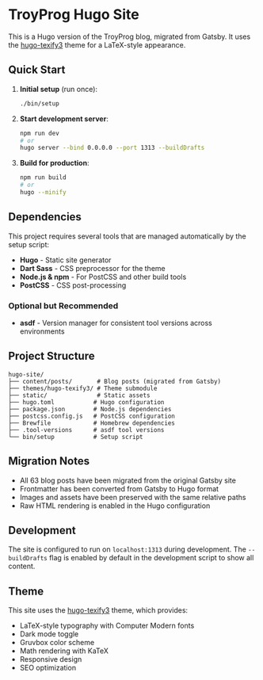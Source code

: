 # TroyProg Hugo Site

This is a Hugo version of the TroyProg blog, migrated from Gatsby. It uses the [hugo-texify3](https://github.com/michaelneuper/hugo-texify3) theme for a LaTeX-style appearance.

## Quick Start

1. **Initial setup** (run once):
   ```bash
   ./bin/setup
   ```

2. **Start development server**:
   ```bash
   npm run dev
   # or
   hugo server --bind 0.0.0.0 --port 1313 --buildDrafts
   ```

3. **Build for production**:
   ```bash
   npm run build
   # or
   hugo --minify
   ```

## Dependencies

This project requires several tools that are managed automatically by the setup script:

- **Hugo** - Static site generator
- **Dart Sass** - CSS preprocessor for the theme
- **Node.js & npm** - For PostCSS and other build tools
- **PostCSS** - CSS post-processing

### Optional but Recommended

- **asdf** - Version manager for consistent tool versions across environments

## Project Structure

```
hugo-site/
├── content/posts/       # Blog posts (migrated from Gatsby)
├── themes/hugo-texify3/ # Theme submodule
├── static/              # Static assets
├── hugo.toml           # Hugo configuration
├── package.json        # Node.js dependencies
├── postcss.config.js   # PostCSS configuration
├── Brewfile            # Homebrew dependencies
├── .tool-versions      # asdf tool versions
└── bin/setup           # Setup script
```

## Migration Notes

- All 63 blog posts have been migrated from the original Gatsby site
- Frontmatter has been converted from Gatsby to Hugo format
- Images and assets have been preserved with the same relative paths
- Raw HTML rendering is enabled in the Hugo configuration

## Development

The site is configured to run on `localhost:1313` during development. The `--buildDrafts` flag is enabled by default in the development script to show all content.

## Theme

This site uses the [hugo-texify3](https://github.com/michaelneuper/hugo-texify3) theme, which provides:

- LaTeX-style typography with Computer Modern fonts
- Dark mode toggle
- Gruvbox color scheme
- Math rendering with KaTeX
- Responsive design
- SEO optimization